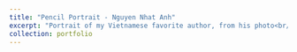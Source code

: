 ```yaml
---
title: "Pencil Portrait - Nguyen Nhat Anh"
excerpt: "Portrait of my Vietnamese favorite author, from his photo<br/><img src='/images/20170428_224512.jpg'>"
collection: portfolio
---
```

